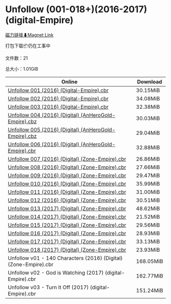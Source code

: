 # Unfollow (001-018+)(2016-2017)(digital-Empire)

[磁力链接⬇Magnet Link](magnet:?xt=urn:btih:5a6f9092697ea2e8b824154ef088e516fd69bd24&dn=Unfollow%20%28001-018%2B%29%282016-2017%29%28digital-Empire%29)

打包下载📦仍在工事中

文件数：21

总大小：1.01GiB

Online | Download
--- | ---
[Unfollow 001 (2016) (Digital-Empire).cbr](https://github.com/alicewish/markdown/blob/master/comic/Unfollow-001-2016-Digital-Empire-cbr.md) | 30.15MiB
[Unfollow 002 (2016) (Digital-Empire).cbr](https://github.com/alicewish/markdown/blob/master/comic/Unfollow-002-2016-Digital-Empire-cbr.md) | 34.08MiB
[Unfollow 003 (2016) (Digital-Empire).cbr](https://github.com/alicewish/markdown/blob/master/comic/Unfollow-003-2016-Digital-Empire-cbr.md) | 32.38MiB
[Unfollow 004 (2016) (Digital) (AnHeroGold-Empire).cbz](https://github.com/alicewish/markdown/blob/master/comic/Unfollow-004-2016-Digital-AnHeroGold-Empire-cbz.md) | 30.03MiB
[Unfollow 005 (2016) (Digital) (AnHeroGold-Empire).cbz](https://github.com/alicewish/markdown/blob/master/comic/Unfollow-005-2016-Digital-AnHeroGold-Empire-cbz.md) | 29.04MiB
[Unfollow 006 (2016) (Digital) (AnHeroGold-Empire).cbr](https://github.com/alicewish/markdown/blob/master/comic/Unfollow-006-2016-Digital-AnHeroGold-Empire-cbr.md) | 32.88MiB
[Unfollow 007 (2016) (Digital) (Zone-Empire).cbr](https://github.com/alicewish/markdown/blob/master/comic/Unfollow-007-2016-Digital-Zone-Empire-cbr.md) | 26.86MiB
[Unfollow 008 (2016) (Digital) (Zone-Empire).cbr](https://github.com/alicewish/markdown/blob/master/comic/Unfollow-008-2016-Digital-Zone-Empire-cbr.md) | 27.66MiB
[Unfollow 009 (2016) (Digital) (Zone-Empire).cbr](https://github.com/alicewish/markdown/blob/master/comic/Unfollow-009-2016-Digital-Zone-Empire-cbr.md) | 29.47MiB
[Unfollow 010 (2016) (Digital) (Zone-Empire).cbr](https://github.com/alicewish/markdown/blob/master/comic/Unfollow-010-2016-Digital-Zone-Empire-cbr.md) | 35.99MiB
[Unfollow 011 (2016) (Digital) (Zone-Empire).cbr](https://github.com/alicewish/markdown/blob/master/comic/Unfollow-011-2016-Digital-Zone-Empire-cbr.md) | 31.00MiB
[Unfollow 012 (2016) (Digital) (Zone-Empire).cbr](https://github.com/alicewish/markdown/blob/master/comic/Unfollow-012-2016-Digital-Zone-Empire-cbr.md) | 30.51MiB
[Unfollow 013 (2017) (Digital) (Zone-Empire).cbr](https://github.com/alicewish/markdown/blob/master/comic/Unfollow-013-2017-Digital-Zone-Empire-cbr.md) | 48.62MiB
[Unfollow 014 (2017) (Digital) (Zone-Empire).cbr](https://github.com/alicewish/markdown/blob/master/comic/Unfollow-014-2017-Digital-Zone-Empire-cbr.md) | 21.52MiB
[Unfollow 015 (2017) (Digital) (Zone-Empire).cbr](https://github.com/alicewish/markdown/blob/master/comic/Unfollow-015-2017-Digital-Zone-Empire-cbr.md) | 29.56MiB
[Unfollow 016 (2017) (Digital) (Zone-Empire).cbr](https://github.com/alicewish/markdown/blob/master/comic/Unfollow-016-2017-Digital-Zone-Empire-cbr.md) | 28.93MiB
[Unfollow 017 (2017) (Digital) (Zone-Empire).cbr](https://github.com/alicewish/markdown/blob/master/comic/Unfollow-017-2017-Digital-Zone-Empire-cbr.md) | 33.13MiB
[Unfollow 018 (2017) (Digital) (Zone-Empire).cbr](https://github.com/alicewish/markdown/blob/master/comic/Unfollow-018-2017-Digital-Zone-Empire-cbr.md) | 23.93MiB
Unfollow v01 - 140 Characters (2016) (Digital) (Zone-Empire).cbr | 168.05MiB
Unfollow v02 - God is Watching (2017) (digital-Empire).cbr | 162.77MiB
Unfollow v03 - Turn It Off (2017) (digital-Empire).cbr | 151.24MiB